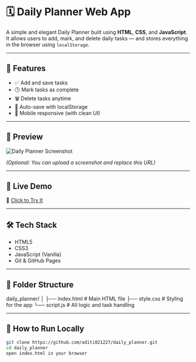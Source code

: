 # 🗓️ Daily Planner Web App

A simple and elegant Daily Planner built using **HTML**, **CSS**, and **JavaScript**.  
It allows users to add, mark, and delete daily tasks — and stores everything in the browser using `localStorage`.

---

## 🌟 Features

- ✅ Add and save tasks
- 🕓 Mark tasks as complete
- 🗑️ Delete tasks anytime
- 💾 Auto-save with localStorage
- 📱 Mobile responsive (with clean UI)

---

## 📸 Preview

![Daily Planner Screenshot](https://user-images.githubusercontent.com/00000000/your-screenshot-url.png)

_(Optional: You can upload a screenshot and replace this URL)_

---

## 🚀 Live Demo

🔗 [Click to Try It](https://aditi021227.github.io/daily_planner/)

---

## 🛠️ Tech Stack

- HTML5
- CSS3
- JavaScript (Vanilla)
- Git & GitHub Pages

---

## 📂 Folder Structure

daily_planner/
│
├── index.html # Main HTML file
├── style.css # Styling for the app
└── script.js # All logic and task handling


---

## 📌 How to Run Locally

```bash
git clone https://github.com/aditi021227/daily_planner.git
cd daily_planner
open index.html in your browser
```
